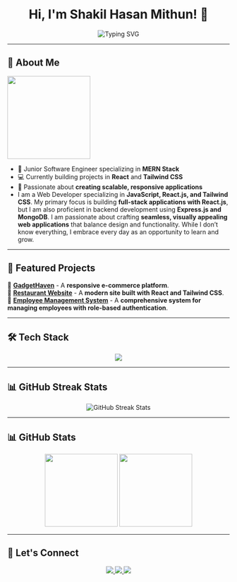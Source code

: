 <h1 align="center">Hi, I'm Shakil Hasan Mithun! 👋</h1>

<p align="center">
  <img src="https://readme-typing-svg.herokuapp.com?font=Fira+Code&pause=1000&color=34D399&center=true&width=435&lines=Junior+MERN+Stack+Developer;Building+Scalable+Web+Apps;Passionate+About+React+%26+Tailwind+CSS" alt="Typing SVG" />
</p>

---

## 🚀 About Me  
<img align="center" height="188" src="https://user-images.githubusercontent.com/74038190/219923823-bf1ce878-c6b8-4faa-be07-93e6b1006521.gif"/>

- 🌱 Junior Software Engineer specializing in **MERN Stack**  
- 💻 Currently building projects in **React** and **Tailwind CSS**  
- 🚀 Passionate about **creating scalable, responsive applications**  
- I am a Web Developer specializing in **JavaScript, React.js, and Tailwind CSS**. My primary focus is building **full-stack applications with React.js**, but I am also proficient in backend development using **Express.js and MongoDB**. I am passionate about crafting **seamless, visually appealing web applications** that balance design and functionality. While I don’t know everything, I embrace every day as an opportunity to learn and grow.  

---

## 🌟 Featured Projects  
📌 **[GadgetHaven](https://github.com/shakil000/gadethaven)** - A **responsive e-commerce platform**.  
📌 **[Restaurant Website](https://github.com/shakil000/restaurant-site)** - A **modern site built with React and Tailwind CSS**.  
📌 **[Employee Management System](https://github.com/shakil000/employee-management)** - A **comprehensive system for managing employees with role-based authentication**.  

---

## 🛠 Tech Stack  

<p align="center">
  <img src="https://skillicons.dev/icons?i=html,css,tailwind,js,react,nodejs,mongodb,git,github,vscode" />
</p>

---

## 📊 GitHub Streak Stats  

<p align="center">
  <img src="https://github-readme-streak-stats.herokuapp.com/?user=shakil000&theme=radical&hide_border=true" alt="GitHub Streak Stats" />
</p>

---

## 📊 GitHub Stats  
<p align="center">
  <img src="https://github-readme-stats.vercel.app/api?username=shakil000&show_icons=true&theme=radical&count_private=true" height="165"/>
  <img src="https://github-readme-stats.vercel.app/api/top-langs/?username=shakil000&layout=compact&theme=radical" height="165"/>
</p>

---

## 🤝 Let's Connect  
<p align="center">
  <a href="https://www.linkedin.com/in/mithun5934/">
    <img src="https://img.shields.io/badge/LinkedIn-0A66C2?style=for-the-badge&logo=linkedin&logoColor=white" />
  </a>
  <a href="https://mail.google.com/mail/u/0/#inbox?compose=new">
    <img src="https://img.shields.io/badge/Email-D14836?style=for-the-badge&logo=gmail&logoColor=white" />
  </a>
  <a href="https://www.facebook.com/Shakil.nhasan2">
    <img src="https://img.shields.io/badge/Facebook-1877F2?style=for-the-badge&logo=facebook&logoColor=white" />
  </a>
</p>
